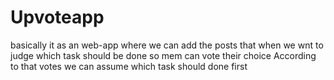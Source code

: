 # Upvoteapp

basically it as  an web-app where we can add the posts that when we wnt to judge which task should be done so mem can vote their choice 
According to that votes we can assume which task should done first
